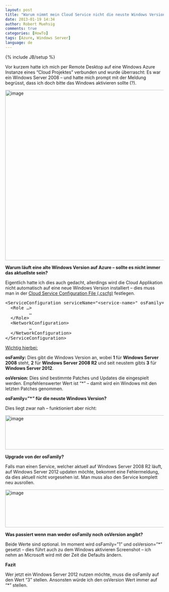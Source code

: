 ```yaml
---
layout: post
title: "Warum nimmt mein Cloud Service nicht die neuste Windows Version auf Windows Azure?"
date: 2013-01-19 14:34
author: Robert Muehsig
comments: true
categories: [HowTo]
tags: [Azure, Windows Server]
language: de
---
```

{% include JB/setup %}
<p>Vor kurzem hatte ich mich per Remote Desktop auf eine Windows Azure Instanze eines “Cloud Projektes” verbunden und wurde überrascht: Es war ein Windows Server 2008 – und hatte mich prompt mit der Meldung begrüsst, dass ich doch bitte das Windows aktivieren sollte (?).</p> <p><a href="{{BASE_PATH}}/assets/wp-images-de/image1705.png"><img title="image" style="border-top: 0px; border-right: 0px; border-bottom: 0px; border-left: 0px; display: inline" border="0" alt="image" src="{{BASE_PATH}}/assets/wp-images-de/image_thumb863.png" width="590" height="541"></a> </p> <p><strong>Warum läuft eine alte Windows Version auf Azure – sollte es nicht immer das aktuellste sein?</strong></p> <p>Eigentlich hatte ich dies auch gedacht, allerdings wird die Cloud Applikation nicht automatisch auf eine neue Windows Version installiert – dies muss man in der <a href="http://msdn.microsoft.com/en-us/library/windowsazure/ee758710.aspx">Cloud Service Configuration File (.cscfg)</a> festlegen.</p><pre class="brush: csharp; auto-links: true; collapse: false; first-line: 1; gutter: true; html-script: false; light: false; ruler: false; smart-tabs: true; tab-size: 4; toolbar: true;">&lt;ServiceConfiguration serviceName="&lt;service-name&gt;" osFamily="[1|2|3]" osVersion="&lt;os-version&gt;" schemaVersion="&lt;schema-version&gt;"&gt;
  &lt;Role …&gt;
         …
  &lt;/Role&gt;
  &lt;NetworkConfiguration&gt;  
         …
  &lt;/NetworkConfiguration&gt;
&lt;/ServiceConfiguration&gt;</pre>
<p><u>Wichtig hierbei:</u></p>
<p><strong>osFamily:</strong> Dies gibt die Windows Version an, wobei <strong>1 </strong>für <strong>Windows Server 2008</strong> steht, <strong>2</strong> für <strong>Windows Server 2008 R2</strong> und seit neustem gibts <strong>3</strong> für<strong> Windows Server 2012</strong>.</p>
<p><strong>osVersion:</strong> Dies sind bestimmte Patches und Updates die eingespielt werden. Empfehlenswerter Wert ist “*” – damit wird ein Windows mit den letzten Patches genommen.</p>
<p><strong>osFamily=”*” für die neuste Windows Version?</strong></p>
<p>Dies liegt zwar nah – funktioniert aber nicht:</p>
<p><a href="{{BASE_PATH}}/assets/wp-images-de/image1706.png"><img title="image" style="border-top: 0px; border-right: 0px; border-bottom: 0px; border-left: 0px; display: inline" border="0" alt="image" src="{{BASE_PATH}}/assets/wp-images-de/image_thumb864.png" width="556" height="109"></a> </p>
<p><strong>Upgrade von der osFamily?</strong></p>
<p>Falls man einen Service, welcher aktuell auf Windows Server 2008 R2 läuft, auf Windows Server 2012 updaten möchte, bekommt eine Fehlermeldung, da dies aktuell nicht vorgesehen ist. Man muss also den Service komplett neu ausrollen.</p>
<p><a href="{{BASE_PATH}}/assets/wp-images-de/image1707.png"><img title="image" style="border-top: 0px; border-right: 0px; border-bottom: 0px; border-left: 0px; display: inline" border="0" alt="image" src="{{BASE_PATH}}/assets/wp-images-de/image_thumb865.png" width="552" height="120"></a> </p>
<p></p>
<p></p>
<p></p>
<p><strong>Was passiert wenn man weder osFamily noch osVersion angibt?</strong></p>
<p>Beide Werte sind optional. Im moment wird osFamily=”1” und osVersion=”*” gesetzt – dies führt auch zu dem Windows aktivieren Screenshot – ich nehm an Microsoft wird mit der Zeit die Defaults ändern.</p>
<p><strong>Fazit</strong></p>
<p>Wer jetzt ein Windows Server 2012 nutzen möchte, muss die osFamily auf den Wert “3” stellen. Ansonsten würde ich den osVersion Wert immer auf “*” stellen. </p>
